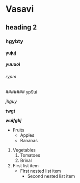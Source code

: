 # Vasavi
## heading 2
### hgybty
#### yujuj
##### yuuuol
###### rypm
####### yp9ui

*jhguy*

**twgt**

***wuifgbj***

* Fruits
  * Apples
  * Bananas
1.  Vegetables
    1. Tomatoes
    2. Brinal
1. First list item
   - First nested list item
     - Second nested list item
